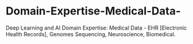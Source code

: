 # Domain-Expertise-Medical-Data-
Deep Learning and AI Domain Expertise: Medical Data - EHR [Electronic Health Records], Genomes Sequencing, Neuroscience, Biomedical.
